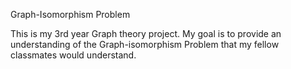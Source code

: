 Graph-Isomorphism Problem

This is my 3rd year Graph theory project. My goal is to provide an understanding of the Graph-isomorphism Problem that my fellow classmates would understand.